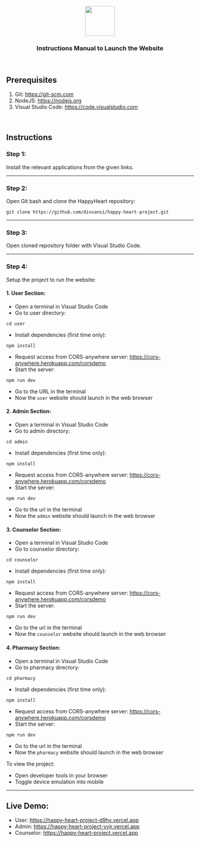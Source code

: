<div align="center">
	<a href="https://github.com/Green-Supermart/GREEN">
		<img src="https://i.postimg.cc/sgx3L1gg/logotext-2.png" height="80px">
	</a>
	<h3>Instructions Manual to Launch the Website</h3>
</div>

<br>

## Prerequisites

1. Git: https://git-scm.com
2. NodeJS: https://nodejs.org
3. Visual Studio Code: https://code.visualstudio.com

<br>

## Instructions

### Step 1:
Install the relevant applications from the given links.

<hr>


### Step 2:
Open Git bash and clone the HappyHeart repository:<br>
```
git clone https://github.com/divsansi/happy-heart-project.git
```

<hr>


### Step 3:
Open cloned repository folder with Visual Studio Code.

<hr>


### Step 4:
Setup the project to run the website:

#### 1. User Section:
- Open a terminal in Visual Studio Code
- Go to user directory:
```
cd user
```
- Install dependencies (first time only):
```
npm install
```
- Request access from CORS-anywhere server: https://cors-anywhere.herokuapp.com/corsdemo
- Start the server:
```
npm run dev
```
- Go to the URL in the terminal
- Now the `user` website should launch in the web browser


#### 2. Admin Section:
- Open a terminal in Visual Studio Code
- Go to admin directory:
```
cd admin
```
- Install dependencies (first time only):
```
npm install
```
- Request access from CORS-anywhere server: https://cors-anywhere.herokuapp.com/corsdemo
- Start the server:
```
npm run dev
```
- Go to the url in the terminal
- Now the `admin` website should launch in the web browser


#### 3. Counselor Section:
- Open a terminal in Visual Studio Code
- Go to counselor directory:
```
cd counselor
```
- Install dependencies (first time only):
```
npm install
```
- Request access from CORS-anywhere server: https://cors-anywhere.herokuapp.com/corsdemo
- Start the server:
```
npm run dev
```
- Go to the url in the terminal
- Now the `counselor` website should launch in the web browser


#### 4. Pharmacy Section:
- Open a terminal in Visual Studio Code
- Go to pharmacy directory:
```
cd pharmacy
```
- Install dependencies (first time only):
```
npm install
```
- Request access from CORS-anywhere server: https://cors-anywhere.herokuapp.com/corsdemo
- Start the server:
```
npm run dev
```
- Go to the url in the terminal
- Now the `pharmacy` website should launch in the web browser

To view the project:
- Open developer tools in your browser
- Toggle device emulation into mobile
<hr>


## Live Demo:
- User: https://happy-heart-project-d9hv.vercel.app
- Admin: https://happy-heart-project-vvjr.vercel.app
- Counselor: https://happy-heart-project.vercel.app
